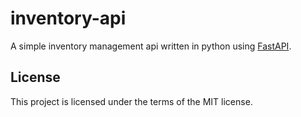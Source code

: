 # inventory-api

A simple inventory management api written in python using [FastAPI](https://fastapi.tiangolo.com/).

## License

This project is licensed under the terms of the MIT license.
